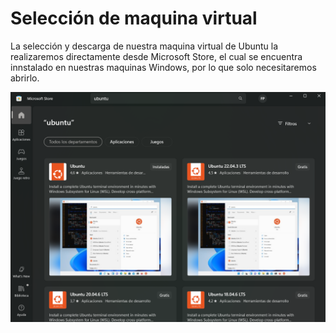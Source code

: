 # Selección de maquina virtual

La selección y descarga de nuestra maquina virtual de Ubuntu la realizaremos directamente desde Microsoft Store, el cual se encuentra innstalado en nuestras maquinas Windows, por lo que solo necesitaremos abrirlo.

![Microsoft Store](Image_Linux_Windows/busqueda_Linux.png)
